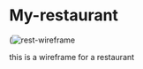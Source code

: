 # My-restaurant
   (![rest-wireframe](https://user-images.githubusercontent.com/97833415/149960799-0f24a2e8-359c-4e81-aa04-38a889f71afe.jpg)


<p> this is a wireframe for a restaurant </p>

